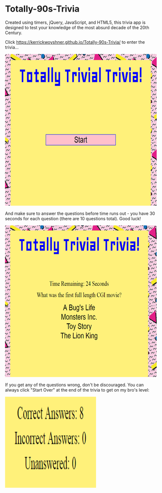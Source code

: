 # Totally-90s-Trivia

Created using timers, jQuery, JavaScript, and HTML5, this trivia app is designed to test your knowledge of the most absurd decade of the 20th Century.

Click https://kerrickwoyshner.github.io/Totally-90s-Trivia/ to enter the trivia...

<img src="assets/images/Title.PNG" width="500" height="500">

And make sure to answer the questions before time runs out - you have 30 seconds for each question (there are 10 questions total).  Good luck!

<img src="assets/images/Question1.PNG" width="500" height="500">

If you get any of the questions wrong, don't be discouraged.  You can always click "Start Over" at the end of the trivia to get on my bro's level:

<img src="assets/images/Results.PNG" width="300" height="300">
